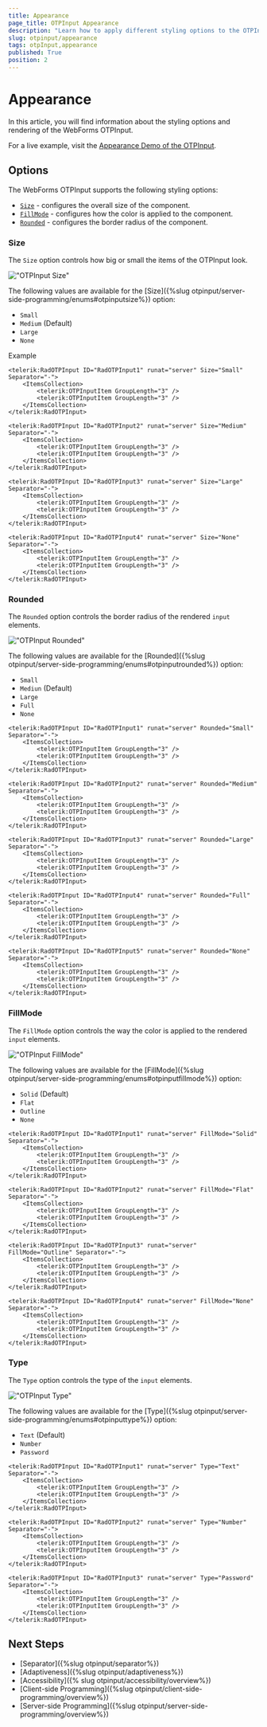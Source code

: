 ```yaml
---
title: Appearance
page_title: OTPInput Appearance
description: "Learn how to apply different styling options to the OTPInput control."
slug: otpinput/appearance
tags: otpInput,appearance
published: True
position: 2
---
```


# Appearance

In this article, you will find information about the styling options and rendering of the WebForms OTPInput.

For a live example, visit the [Appearance Demo of the OTPInput](https://demos.telerik.com/aspnet-ajax/otpinput/appearance/defaultcs.aspx).

## Options

The WebForms OTPInput supports the following styling options:

- [`Size`](#size) - configures the overall size of the component.
- [`FillMode`](#fillmode) - configures how the color is applied to the component.
- [`Rounded`](#rounded) - configures the border radius of the component.

### Size

The `Size` option controls how big or small the items of the OTPInput look.

!["OTPInput Size"](images/otpinput-size.png "OTPInput Size")

The following values are available for the [Size]({%slug otpinput/server-side-programming/enums#otpinputsize%}) option: 

- `Small`
- `Medium` (Default)
- `Large`
- `None`

Example

````ASP.NET
<telerik:RadOTPInput ID="RadOTPInput1" runat="server" Size="Small" Separator="-">
    <ItemsCollection>
        <telerik:OTPInputItem GroupLength="3" />
        <telerik:OTPInputItem GroupLength="3" />
    </ItemsCollection>
</telerik:RadOTPInput>

<telerik:RadOTPInput ID="RadOTPInput2" runat="server" Size="Medium" Separator="-">
    <ItemsCollection>
        <telerik:OTPInputItem GroupLength="3" />
        <telerik:OTPInputItem GroupLength="3" />
    </ItemsCollection>
</telerik:RadOTPInput>

<telerik:RadOTPInput ID="RadOTPInput3" runat="server" Size="Large" Separator="-">
    <ItemsCollection>
        <telerik:OTPInputItem GroupLength="3" />
        <telerik:OTPInputItem GroupLength="3" />
    </ItemsCollection>
</telerik:RadOTPInput>

<telerik:RadOTPInput ID="RadOTPInput4" runat="server" Size="None" Separator="-">
    <ItemsCollection>
        <telerik:OTPInputItem GroupLength="3" />
        <telerik:OTPInputItem GroupLength="3" />
    </ItemsCollection>
</telerik:RadOTPInput>
````

### Rounded

The `Rounded` option controls the border radius of the rendered `input` elements. 

!["OTPInput Rounded"](images/otpinput-rounded.png "OTPInput Rounded")

The following values are available for the [Rounded]({%slug otpinput/server-side-programming/enums#otpinputrounded%}) option:

- `Small`
- `Mediun` (Default)
- `Large`
- `Full`
- `None`

````ASP.NET
<telerik:RadOTPInput ID="RadOTPInput1" runat="server" Rounded="Small" Separator="-">
    <ItemsCollection>
        <telerik:OTPInputItem GroupLength="3" />
        <telerik:OTPInputItem GroupLength="3" />
    </ItemsCollection>
</telerik:RadOTPInput>

<telerik:RadOTPInput ID="RadOTPInput2" runat="server" Rounded="Medium" Separator="-">
    <ItemsCollection>
        <telerik:OTPInputItem GroupLength="3" />
        <telerik:OTPInputItem GroupLength="3" />
    </ItemsCollection>
</telerik:RadOTPInput>

<telerik:RadOTPInput ID="RadOTPInput3" runat="server" Rounded="Large" Separator="-">
    <ItemsCollection>
        <telerik:OTPInputItem GroupLength="3" />
        <telerik:OTPInputItem GroupLength="3" />
    </ItemsCollection>
</telerik:RadOTPInput>

<telerik:RadOTPInput ID="RadOTPInput4" runat="server" Rounded="Full" Separator="-">
    <ItemsCollection>
        <telerik:OTPInputItem GroupLength="3" />
        <telerik:OTPInputItem GroupLength="3" />
    </ItemsCollection>
</telerik:RadOTPInput>

<telerik:RadOTPInput ID="RadOTPInput5" runat="server" Rounded="None" Separator="-">
    <ItemsCollection>
        <telerik:OTPInputItem GroupLength="3" />
        <telerik:OTPInputItem GroupLength="3" />
    </ItemsCollection>
</telerik:RadOTPInput>
````

### FillMode

The `FillMode` option controls the way the color is applied to the rendered `input` elements.

!["OTPInput FillMode"](images/otpinput-fillmode.png "OTPInput FillMode")

The following values are available for the [FillMode]({%slug otpinput/server-side-programming/enums#otpinputfillmode%}) option:

- `Solid` (Default)
- `Flat`
- `Outline`
- `None`

````ASP.NET
<telerik:RadOTPInput ID="RadOTPInput1" runat="server" FillMode="Solid" Separator="-">
    <ItemsCollection>
        <telerik:OTPInputItem GroupLength="3" />
        <telerik:OTPInputItem GroupLength="3" />
    </ItemsCollection>
</telerik:RadOTPInput>

<telerik:RadOTPInput ID="RadOTPInput2" runat="server" FillMode="Flat" Separator="-">
    <ItemsCollection>
        <telerik:OTPInputItem GroupLength="3" />
        <telerik:OTPInputItem GroupLength="3" />
    </ItemsCollection>
</telerik:RadOTPInput>

<telerik:RadOTPInput ID="RadOTPInput3" runat="server" FillMode="Outline" Separator="-">
    <ItemsCollection>
        <telerik:OTPInputItem GroupLength="3" />
        <telerik:OTPInputItem GroupLength="3" />
    </ItemsCollection>
</telerik:RadOTPInput>

<telerik:RadOTPInput ID="RadOTPInput4" runat="server" FillMode="None" Separator="-">
    <ItemsCollection>
        <telerik:OTPInputItem GroupLength="3" />
        <telerik:OTPInputItem GroupLength="3" />
    </ItemsCollection>
</telerik:RadOTPInput>
````

### Type

The `Type` option controls the type of the `input` elements.

!["OTPInput Type"](images/otpinput-type.png "OTPInput Type")

The following values are available for the [Type]({%slug otpinput/server-side-programming/enums#otpinputtype%}) option:

- `Text` (Default)
- `Number`
- `Password`

````ASP.NET
<telerik:RadOTPInput ID="RadOTPInput1" runat="server" Type="Text" Separator="-">
    <ItemsCollection>
        <telerik:OTPInputItem GroupLength="3" />
        <telerik:OTPInputItem GroupLength="3" />
    </ItemsCollection>
</telerik:RadOTPInput>

<telerik:RadOTPInput ID="RadOTPInput2" runat="server" Type="Number" Separator="-">
    <ItemsCollection>
        <telerik:OTPInputItem GroupLength="3" />
        <telerik:OTPInputItem GroupLength="3" />
    </ItemsCollection>
</telerik:RadOTPInput>

<telerik:RadOTPInput ID="RadOTPInput3" runat="server" Type="Password" Separator="-">
    <ItemsCollection>
        <telerik:OTPInputItem GroupLength="3" />
        <telerik:OTPInputItem GroupLength="3" />
    </ItemsCollection>
</telerik:RadOTPInput>
````

## Next Steps

- [Separator]({%slug otpinput/separator%})
- [Adaptiveness]({%slug otpinput/adaptiveness%})
- [Accessibility]({% slug otpinput/accessibility/overview%}) 
- [Client-side Programming]({%slug otpinput/client-side-programming/overview%})
- [Server-side Programming]({%slug otpinput/server-side-programming/overview%})
